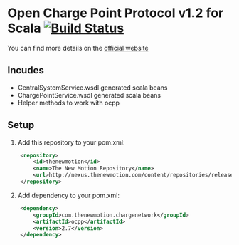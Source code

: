 # Open Charge Point Protocol v1.2 for Scala [![Build Status](https://secure.travis-ci.org/thenewmotion/ocpp.png)](http://travis-ci.org/thenewmotion/ocpp)

You can find more details on the [official website](http://www.ocpp.nl/)

## Incudes

* CentralSystemService.wsdl generated scala beans
* ChargePointService.wsdl generated scala beans
* Helper methods to work with ocpp



## Setup

1. Add this repository to your pom.xml:
```xml
    <repository>
        <id>thenewmotion</id>
        <name>The New Motion Repository</name>
        <url>http://nexus.thenewmotion.com/content/repositories/releases-public</url>
    </repository>
```

2. Add dependency to your pom.xml:
```xml
    <dependency>
        <groupId>com.thenewmotion.chargenetwork</groupId>
        <artifactId>ocpp</artifactId>
        <version>2.7</version>
    </dependency>
```